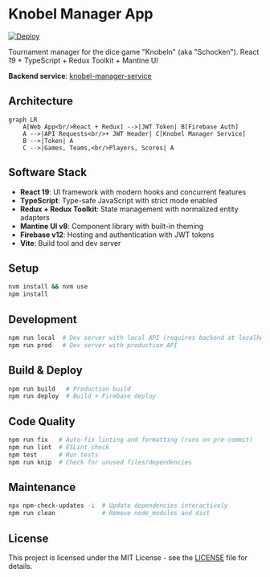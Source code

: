 # Knobel Manager App

[![Deploy](https://github.com/henok321/knobel-manager-app/actions/workflows/deploy.yml/badge.svg)](https://github.com/henok321/knobel-manager-app/actions/workflows/deploy.yml)

Tournament manager for the dice game "Knobeln" (aka "Schocken"). React 19 + TypeScript + Redux Toolkit + Mantine UI

**Backend service**: [knobel-manager-service](https://github.com/henok321/knobel-manager-service)

## Architecture

```mermaid
graph LR
    A[Web App<br/>React + Redux] -->|JWT Token| B[Firebase Auth]
    A -->|API Requests<br/>+ JWT Header| C[Knobel Manager Service]
    B -->|Token| A
    C -->|Games, Teams,<br/>Players, Scores| A
```

## Software Stack

- **React 19**: UI framework with modern hooks and concurrent features
- **TypeScript**: Type-safe JavaScript with strict mode enabled
- **Redux + Redux Toolkit**: State management with normalized entity adapters
- **Mantine UI v8**: Component library with built-in theming
- **Firebase v12**: Hosting and authentication with JWT tokens
- **Vite**: Build tool and dev server

## Setup

```bash
nvm install && nvm use
npm install
```

## Development

```bash
npm run local  # Dev server with local API (requires backend at localhost:8080)
npm run prod   # Dev server with production API
```

## Build & Deploy

```bash
npm run build   # Production build
npm run deploy  # Build + Firebase deploy
```

## Code Quality

```bash
npm run fix   # Auto-fix linting and formatting (runs on pre-commit)
npm run lint  # ESLint check
npm test      # Run tests
npm run knip  # Check for unused files/dependencies
```

## Maintenance

```bash
npx npm-check-updates -i  # Update dependencies interactively
npm run clean             # Remove node_modules and dist
```

## License

This project is licensed under the MIT License - see the [LICENSE](LICENSE) file for details.
